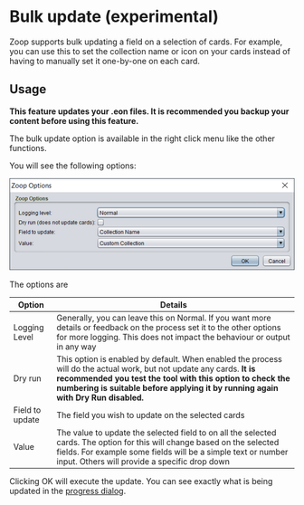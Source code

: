 # Bulk update (experimental)

Zoop supports bulk updating a field on a selection of cards. For example, you can use this to set the collection name or icon on your cards instead of having to manually set it one-by-one on each card.

## Usage

**This feature updates your .eon files. It is recommended you backup your content before using this feature.**

The bulk update option is available in the right click menu like the other functions.

You will see the following options:

![Options dialog](BulkUpdateOptions.png)

The options are

| Option | Details |
| ---- | ---- |
| Logging Level	| Generally, you can leave this on Normal. If you want more details or feedback on the process set it to the other options for more logging. This does not impact the behaviour or output in any way |
| Dry run | This option is enabled by default. When enabled the process will do the actual work, but not update any cards. **It is recommended you test the tool with this option to check the numbering is suitable before applying it by running again with Dry Run disabled.**
| Field to update	| The field you wish to update on the selected cards |
| Value | The value to update the selected field to on all the selected cards. The option for this will change based on the selected fields. For example some fields will be a simple text or number input. Others will provide a specific drop down |

Clicking OK will execute the update. You can see exactly what is being updated in the [progress dialog](../shared/progressdialog/ProgressDialog.md).
